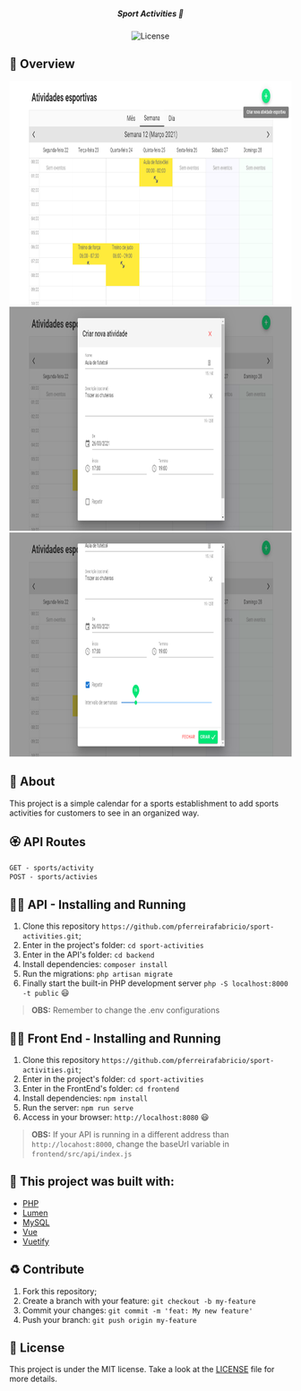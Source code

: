 <h5 align="center">
  <b>Sport Activities</b> 🥋
</h5>
<p align="center">
  <img alt="License" src="https://img.shields.io/badge/license-MIT-green">
</p>

## :eyes: Overview 
<div>
  <img src="./docs/home.png" width="auto" height="400px"/>
   <img src="./docs/create-activity-1.png" width="auto" height="400px"/>
   <img src="./docs/create-activity-2.png" width="auto" height="400px"/>
</div>

## :open_book: About
This project is a simple calendar for a sports establishment to add sports activities for customers to see in an organized way. <br />

## :rosette: API Routes
```
GET - sports/activity
POST - sports/activies
```

## :running_man: API - Installing and Running
 1. Clone this repository ```https://github.com/pferreirafabricio/sport-activities.git```;
 2. Enter in the project's folder: ```cd sport-activities```
 3. Enter in the API's folder: ```cd backend```
 4. Install dependencies: ```composer install```
 5. Run the migrations: ```php artisan migrate```
 6. Finally start the built-in PHP development server ```php -S localhost:8000 -t public``` 😃
 > __OBS:__ Remember to change the .env configurations <br/>
 
## 	:running_woman: Front End - Installing and Running
 1. Clone this repository ```https://github.com/pferreirafabricio/sport-activities.git```;
 2. Enter in the project's folder: ```cd sport-activities```
 3. Enter in the FrontEnd's folder: ```cd frontend```
 4. Install dependencies: ```npm install```
 5. Run the server: ```npm run serve```
 6. Access in your browser: ```http://localhost:8080``` 😃
 > __OBS:__ If your API is running in a different address than `http://locahost:8000`, change the baseUrl variable in `frontend/src/api/index.js`<br/>

## :bricks: This project was built with: 
- [PHP](https://www.php.net)
- [Lumen](https://lumen.laravel.com/)
- [MySQL](https://www.mysql.com)
- [Vue](https://vuejs.org/)
- [Vuetify](https://vuetifyjs.com/)

## :recycle: Contribute
 1. Fork this repository;
 2. Create a branch with your feature: ```git checkout -b my-feature```
 3. Commit your changes: ```git commit -m 'feat: My new feature'```
 4. Push your branch: ```git push origin my-feature```
 
## :page_with_curl:	License
This project is under the MIT license. Take a look at the [LICENSE](LICENSE.md) file for more details.
